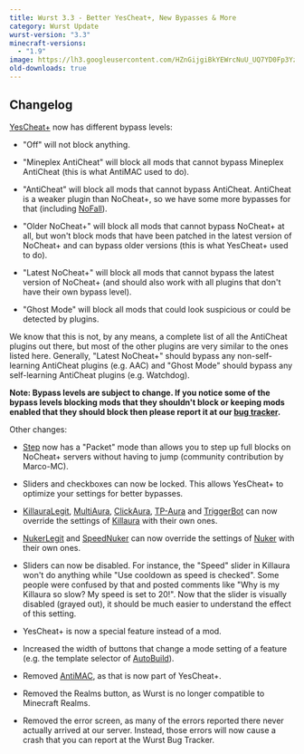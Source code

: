 ```yaml
---
title: Wurst 3.3 - Better YesCheat+, New Bypasses & More
category: Wurst Update
wurst-version: "3.3"
minecraft-versions:
  - "1.9"
image: https://lh3.googleusercontent.com/HZnGijgiBkYEWrcNuU_UQ7YD0Fp3YzxU9cVSsUcGUYWmH1LMYIt784hUMUr3suEBvMepZ8KPGyjpMooURtKRE6fh0ez3VH3Q_Yra1jmfx2yox1M-423kvIDGFIn2b1zmk0G_Q3lI7F521kxLboQKednppBf_OyIjW1ahVx2Zu1bIxuBnNEJkasWZgROoj7xwxuVBQNUV9ZIVFqqZvzEkcIm81ylPH4V9r_qPk4P_nmH14-Eiq6vjxSeusXoXirNmuNHguC02wo0I_GtMLrzUBdpjPXRIR8lLn9AQ_zmZ-4R2FEXMRSZY46M1-KAz2kagWvX2cOmjjndnj0GIBH1g4WKwDqTU4HPXChVezgA1E-pn3kNu2Ei9RPgUSAvaPQYZaD4wAIjmCPL0L8yCcNcpIDLPjgqMcQ-wSDKO2so4juGHTadOyTq0X0wcqi0ctZQgRBP-HOkXjKD_GDioofnr7da3JzokWMxJurOezPG4lu9BtzoXFKEgSXLj2917qM3NDjpsHCLyeMUYewKj90o-vmHCHbJfGmmRXXbP3YleKTxGbXR-hjElMYrJtszHcvI5373XItZYLtGOjRSuFSLb37S7eBEPVAoWGXlZ4-dmatuTTcgL=w1280-h720-no
old-downloads: true
---
```

## Changelog

[YesCheat+](/wiki/Special_Features/YesCheat/) now has different bypass levels:

- "Off" will not block anything.

- "Mineplex AntiCheat" will block all mods that cannot bypass Mineplex AntiCheat (this is what AntiMAC used to do).

- "AntiCheat" will block all mods that cannot bypass AntiCheat. AntiCheat is a weaker plugin than NoCheat+, so we have some more bypasses for that (including [NoFall](/wiki/Mods/NoFall/)).

- "Older NoCheat+" will block all mods that cannot bypass NoCheat+ at all, but won't block mods that have been patched in the latest version of NoCheat+ and can bypass older versions (this is what YesCheat+ used to do).

- "Latest NoCheat+" will block all mods that cannot bypass the latest version of NoCheat+ (and should also work with all plugins that don't have their own bypass level).

- "Ghost Mode" will block all mods that could look suspicious or could be detected by plugins.

We know that this is not, by any means, a complete list of all the AntiCheat plugins out there, but most of the other plugins are very similar to the ones listed here. Generally, "Latest NoCheat+" should bypass any non-self-learning AntiCheat plugins (e.g. AAC) and "Ghost Mode" should bypass any self-learning AntiCheat plugins (e.g. Watchdog).

**Note: Bypass levels are subject to change. If you notice some of the bypass levels blocking mods that they shouldn't block or keeping mods enabled that they should block then please report it at our [bug tracker](/bugs/).**



Other changes:

- [Step](/wiki/Mods/Step/) now has a "Packet" mode than allows you to step up full blocks on NoCheat+ servers without having to jump (community contribution by Marco-MC).

- Sliders and checkboxes can now be locked. This allows YesCheat+ to optimize your settings for better bypasses.

- [KillauraLegit](/wiki/Mods/KillauraLegit/), [MultiAura](/wiki/Mods/MultiAura/), [ClickAura](/wiki/Mods/ClickAura/), [TP-Aura](/wiki/Mods/TP-Aura/) and [TriggerBot](/wiki/Mods/TriggerBot/) can now override the settings of [Killaura](/wiki/Mods/Killaura/) with their own ones.

- [NukerLegit](/wiki/Mods/NukerLegit/) and [SpeedNuker](/wiki/Mods/SpeedNuker/) can now override the settings of [Nuker](/wiki/Mods/Nuker/) with their own ones.

- Sliders can now be disabled. For instance, the "Speed" slider in Killaura won't do anything while "Use cooldown as speed is checked". Some people were confused by that and posted comments like "Why is my Killaura so slow? My speed is set to 20!". Now that the slider is visually disabled (grayed out), it should be much easier to understand the effect of this setting.

- YesCheat+ is now a special feature instead of a mod.

- Increased the width of buttons that change a mode setting of a feature (e.g. the template selector of [AutoBuild](/wiki/Mods/AutoBuild/)).

- Removed [AntiMAC](/wiki/Mods/AntiMAC/), as that is now part of YesCheat+.

- Removed the Realms button, as Wurst is no longer compatible to Minecraft Realms.

- Removed the error screen, as many of the errors reported there never actually arrived at our server. Instead, those errors will now cause a crash that you can report at the Wurst Bug Tracker.

